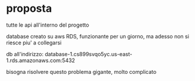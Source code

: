 # proposta
tutte le api all'interno del progetto 

database creato su aws RDS, funzionante per un giorno, ma adesso non si riesce piu' a collegarsi


db all'indirizzo: database-1.cs899svqo5yc.us-east-1.rds.amazonaws.com:5432

bisogna risolvere questo problema gigante, molto complicato
